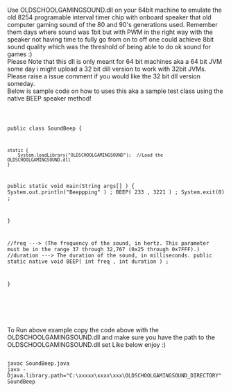 
<br>
Use OLDSCHOOLGAMINGSOUND.dll on your 64bit machine to emulate the old  8254 programable interval timer chip with onboard speaker that old computer gaming sound of
the 80 and 90's generations used. Remember them days where sound was 1bit but with PWM in the right way with the speaker not having time to fully go from on to off
one could achieve 8bit sound quality which was the threshold of being able to do ok sound for games :)
<br>
<bold> Please Note that this dll is only meant for 64 bit machines aka a 64 bit JVM some day i might upload a 32 bit dill version to work with 32bit JVMs. Please raise a issue comment if you would like the 32 bit dll version someday.</bold>
<br>
Below is sample code on how to uses this aka a sample test class using the native BEEP speaker method!
<pre>
<code>

public class SoundBeep {

	
    static {
        System.loadLibrary("OLDSCHOOLGAMINGSOUND");  //Load the OLDSCHOOLGAMINGSOUND.dll
    }

public static void main(String args[] )
{
System.out.println("Beeppping" ) ;
BEEP( 233 , 3221 ) ;
System.exit(0) ;

}

  //freq     ---> (The frequency of the sound, in hertz. This parameter must be in the range 37 through 32,767 (0x25 through 0x7FFF).)
  //duration ---> The duration of the sound, in milliseconds.
  public static native void BEEP( int freq , int duration ) ;
	
}

</code>
</pre>


<br>
<br>
To Run above example copy the code above with the OLDSCHOOLGAMINGSOUND.dll and make sure you have the path to the OLDSCHOOLGAMINGSOUND.dll set 
Like below enjoy :)
<pre>
<code>
javac SoundBeep.java
java -Djava.library.path="C:\xxxxx\xxxx\xxx\OLDSCHOOLGAMINGSOUND_DIRECTORY" SoundBeep

</pre>
</code>
